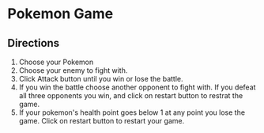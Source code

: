 # Pokemon Game


## Directions

1) Choose your Pokemon
2) Choose your enemy to fight with.
3) Click Attack button until you win or lose the battle.
4) If you win the battle choose another opponent to fight with. If you defeat all three opponents you win, and click on restart button to restrat the game.
5) If your pokemon's health point goes below 1 at any point you lose the game. Click on restart button to restart your game.

